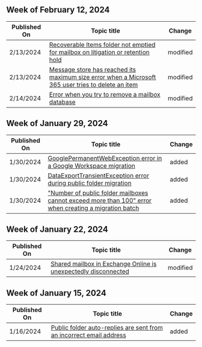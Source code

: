 <!-- This file is generated automatically each week. Changes made to this file will be overwritten.-->



## Week of February 12, 2024


| Published On |Topic title | Change |
|------|------------|--------|
| 2/13/2024 | [Recoverable Items folder not emptied for mailbox on litigation or retention hold](/exchange/troubleshoot/antispam-and-protection/recoverable-items-folder-full) | modified |
| 2/13/2024 | [Message store has reached its maximum size error when a Microsoft 365 user tries to delete an item](/exchange/troubleshoot/calendars/store-reached-maximum-size) | modified |
| 2/14/2024 | [Error when you try to remove a mailbox database](/exchange/troubleshoot/administration/error-remove-a-mailbox-database) | modified |


## Week of January 29, 2024


| Published On |Topic title | Change |
|------|------------|--------|
| 1/30/2024 | [GooglePermanentWebException error in a Google Workspace migration](/exchange/troubleshoot/move-or-migrate-mailboxes/googlepermanentwebexception-in-google-workspace-migration) | added |
| 1/30/2024 | [DataExportTransientException error during public folder migration](/exchange/troubleshoot/public-folders/dataexporttransientexception-in-public-folder-migration) | added |
| 1/30/2024 | ["Number of public folder mailboxes cannot exceed more than 100" error when creating a migration batch](/exchange/troubleshoot/public-folders/migration-batch-error-too-many-public-folders) | added |


## Week of January 22, 2024


| Published On |Topic title | Change |
|------|------------|--------|
| 1/24/2024 | [Shared mailbox in Exchange Online is unexpectedly disconnected](/exchange/troubleshoot/user-and-shared-mailboxes/shared-mailboxes-unexpectedly-converted-to-user-mailboxes) | modified |


## Week of January 15, 2024


| Published On |Topic title | Change |
|------|------------|--------|
| 1/16/2024 | [Public folder auto-replies are sent from an incorrect email address](/exchange/troubleshoot/public-folders/public-folder-auto-replies-incorrect-email-address) | added |
